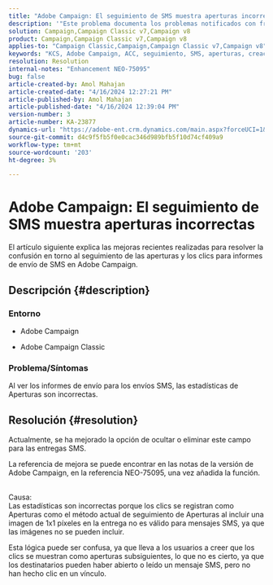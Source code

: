 ```yaml
---
title: "Adobe Campaign: El seguimiento de SMS muestra aperturas incorrectas"
description: '"Este problema documenta los problemas notificados con frecuencia con el seguimiento de la entrega de SMS, aperturas específicamente incorrectas en los informes de entrega".'
solution: Campaign,Campaign Classic v7,Campaign v8
product: Campaign,Campaign Classic v7,Campaign v8
applies-to: "Campaign Classic,Campaign,Campaign Classic v7,Campaign v8"
keywords: "KCS, Adobe Campaign, ACC, seguimiento, SMS, aperturas, creación de informes, AC, Adobe Campaign Classic, preguntas frecuentes"
resolution: Resolution
internal-notes: "Enhancement NEO-75095"
bug: false
article-created-by: Amol Mahajan
article-created-date: "4/16/2024 12:27:21 PM"
article-published-by: Amol Mahajan
article-published-date: "4/16/2024 12:39:04 PM"
version-number: 3
article-number: KA-23877
dynamics-url: "https://adobe-ent.crm.dynamics.com/main.aspx?forceUCI=1&pagetype=entityrecord&etn=knowledgearticle&id=d3c5cca7-ecfb-ee11-a1fe-6045bd04ed02"
source-git-commit: d4c9f5fb5f0e0cac346d989bfb5f10d74cf409a9
workflow-type: tm+mt
source-wordcount: '203'
ht-degree: 3%

---
```


# Adobe Campaign: El seguimiento de SMS muestra aperturas incorrectas


El artículo siguiente explica las mejoras recientes realizadas para resolver la confusión en torno al seguimiento de las aperturas y los clics para informes de envío de SMS en Adobe Campaign.

## Descripción {#description}


### Entorno

- Adobe Campaign


- Adobe Campaign Classic




### Problema/Síntomas

Al ver los informes de envío para los envíos SMS, las estadísticas de Aperturas son incorrectas.


## Resolución {#resolution}


Actualmente, se ha mejorado la opción de ocultar o eliminar este campo para las entregas SMS.

La referencia de mejora se puede encontrar en las notas de la versión de Adobe Campaign, en la referencia NEO-75095, una vez añadida la función.


<br>Causa:<br>
Las estadísticas son incorrectas porque los clics se registran como Aperturas como el método actual de seguimiento de Aperturas al incluir una imagen de 1x1 píxeles en la entrega no es válido para mensajes SMS, ya que las imágenes no se pueden incluir.

Esta lógica puede ser confusa, ya que lleva a los usuarios a creer que los clics se muestran como aperturas subsiguientes, lo que no es cierto, ya que los destinatarios pueden haber abierto o leído un mensaje SMS, pero no han hecho clic en un vínculo.
